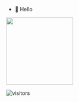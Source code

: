 
- 👋 Hello

<!---
Fm-s/Fm-s is a ✨ special ✨ repository because its `README.md` (this file) appears on your GitHub profile.
You can click the Preview link to take a look at your changes.
--->


<img height="180em" src="https://github-readme-stats.vercel.app/api?username=Gapur&show_icons=true&hide_border=true&&count_private=true&include_all_commits=true" />


![visitors](https://visitor-badge.glitch.me/badge?page_id=${your.username}.${your.repo.id})
